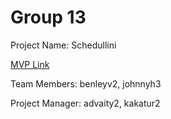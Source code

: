 # Group 13

Project Name: Schedullini

[MVP Link](https://docs.google.com/document/d/1J2xOf92YZxxywa7ZuxA7nr8104xNSOdZ/edit?usp=sharing&ouid=118220098316619848500&rtpof=true&sd=true)

Team Members: benleyv2, johnnyh3

Project Manager: advaity2, kakatur2
